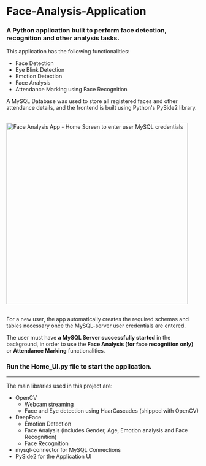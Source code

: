 # Face-Analysis-Application
### A Python application built to perform face detection, recognition and other analysis tasks. 

This application has the following functionalities:
  * Face Detection
  * Eye Blink Detection
  * Emotion Detection
  * Face Analysis
  * Attendance Marking using Face Recognition

A MySQL Database was used to store all registered faces and other attendance details, and the frontend is built using Python's PySide2 library. 

<br>
<img width="473" alt="Face Analysis App - Home Screen to enter user MySQL credentials" src="https://github.com/shreyaprakasan/Face-Analysis-Application/assets/87723447/97c4f83e-f6d6-45d0-9c14-55cf8a04344d"><br><br>

For a new user, the app automatically creates the required schemas and tables necessary once the MySQL-server user credentials are entered.

The user must have **a MySQL Server successfully started** in the background, in order to use the **Face Analysis (for face recognition only)** or **Attendance Marking** functionalities.

### Run the Home_UI.py file to start the application.

--------------------------------------------------------------------------------------------------------------------------------------------------

The main libraries used in this project are:
 * OpenCV
    * Webcam streaming
    * Face and Eye detection using HaarCascades (shipped with OpenCV)
 * DeepFace
    * Emotion Detection
    * Face Analysis (includes Gender, Age, Emotion analysis and Face Recognition)
    * Face Recognition
 * mysql-connector for MySQL Connections 
 * PySide2 for the Application UI 

